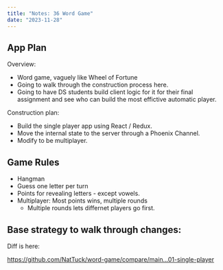 ```yaml
---
title: "Notes: 36 Word Game"
date: "2023-11-28"
---
```


## App Plan

Overview:

 - Word game, vaguely like Wheel of Fortune
 - Going to walk through the construction process here.
 - Going to have DS students build client logic for it
   for their final assignment and see who can build the
   most effictive automatic player.

Construction plan:

 - Build the single player app using React / Redux.
 - Move the internal state to the server through a Phoenix Channel.
 - Modify to be multiplayer.


## Game Rules

 - Hangman
 - Guess one letter per turn
 - Points for revealing letters - except vowels.
 - Multiplayer: Most points wins, multiple rounds
   - Multiple rounds lets differnet players go first.


## Base strategy to walk through changes:

Diff is here:

https://github.com/NatTuck/word-game/compare/main...01-single-player

